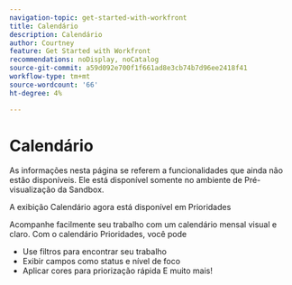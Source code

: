 ```yaml
---
navigation-topic: get-started-with-workfront
title: Calendário
description: Calendário
author: Courtney
feature: Get Started with Workfront
recommendations: noDisplay, noCatalog
source-git-commit: a59d092e700f1f661ad8e3cb74b7d96ee2418f41
workflow-type: tm+mt
source-wordcount: '66'
ht-degree: 4%

---
```



# Calendário

<span class="preview">As informações nesta página se referem a funcionalidades que ainda não estão disponíveis. Ele está disponível somente no ambiente de Pré-visualização da Sandbox.</span>

A exibição Calendário agora está disponível em Prioridades

Acompanhe facilmente seu trabalho com um calendário mensal visual e claro. Com o calendário Prioridades, você pode

* Use filtros para encontrar seu trabalho
* Exibir campos como status e nível de foco
* Aplicar cores para priorização rápida
E muito mais!